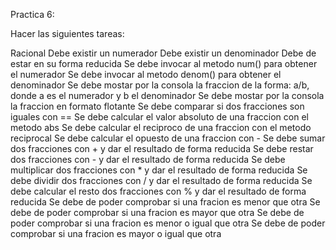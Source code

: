 Practica 6:

Hacer las siguientes tareas:

Racional
  Debe existir un numerador
  Debe existir un denominador
  Debe de estar en su forma reducida
  Se debe invocar al metodo num() para obtener el numerador
  Se debe invocar al metodo denom() para obtener el denominador
  Se debe mostar por la consola la fraccion de la forma: a/b, donde a es el numerador y b el denominador
  Se debe mostar por la consola la fraccion en formato flotante
  Se debe comparar si dos fracciones son iguales con ==
  Se debe calcular el valor absoluto de una fraccion con el metodo abs
  Se debe calcular el reciproco de una fraccion con el metodo reciprocal
  Se debe calcular el opuesto de una fraccion con -
  Se debe sumar dos fracciones con + y dar el resultado de forma reducida
  Se debe restar dos fracciones con - y dar el resultado de forma reducida
  Se debe multiplicar dos fracciones con * y dar el resultado de forma reducida
  Se debe dividir dos fracciones con / y dar el resultado de forma reducida
  Se debe calcular el resto dos fracciones con % y dar el resultado de forma reducida
  Se debe de poder comprobar si una fracion es menor que otra
  Se debe de poder comprobar si una fracion es mayor que otra
  Se debe de poder comprobar si una fracion es menor o igual que otra
  Se debe de poder comprobar si una fracion es mayor o igual que otra
